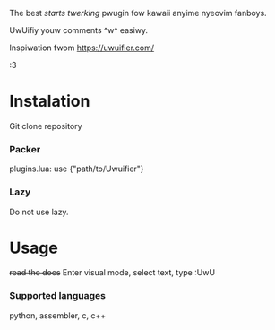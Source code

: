 The best *starts twerking* pwugin fow kawaii anyime nyeovim fanboys.

UwUifiy youw comments ^w^ easiwy.

Inspiwation fwom https://uwuifier.com/

:3

# Instalation
Git clone repository

### Packer
plugins.lua:
use {"path/to/Uwuifier"}

### Lazy
Do not use lazy.

# Usage
~~read the docs~~
Enter visual mode, select text, type :UwU

### Supported languages
python, assembler, c, c++
